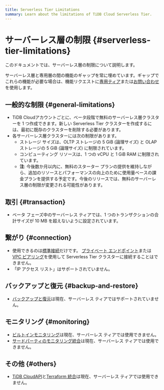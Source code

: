 ```yaml
---
title: Serverless Tier Limitations
summary: Learn about the limitations of TiDB Cloud Serverless Tier.
---
```


# サーバーレス層の制限 {#serverless-tier-limitations}

<!-- markdownlint-disable MD026 -->

このドキュメントでは、サーバーレス層の制限について説明します。

サーバーレス層と専用層の間の機能のギャップを常に埋めています。ギャップでこれらの機能が必要な場合は、機能リクエストに[専用ティア](/tidb-cloud/select-cluster-tier.md#dedicated-tier)または[お問い合わせ](https://www.pingcap.com/contact-us/?from=en)を使用します。

## 一般的な制限 {#general-limitations}

-   TiDB Cloudアカウントごとに、ベータ段階で無料のサーバーレス層クラスターを 1 つ作成できます。新しい Serverless Tier クラスターを作成するには、最初に既存のクラスターを削除する必要があります。
-   各サーバーレス層クラスターには次の制限があります。
    -   ストレージ サイズは、OLTP ストレージの 5 GiB (論理サイズ) と OLAP ストレージの 5 GiB (論理サイズ) に制限されています。
    -   コンピューティング リソースは、1 つの vCPU と 1 GiB RAM に制限されています。
    -   **注**: 今後数か月以内に、無料のスターター プランの提供を維持しながら、追加のリソースとパフォーマンスの向上のために使用量ベースの課金プランを提供する予定です。今後のリリースでは、無料のサーバーレス層の制限が変更される可能性があります。

## 取引 {#transaction}

-   ベータ フェーズ中のサーバーレス ティアでは、1 つのトランザクションの合計サイズが 10 MB を超えないように設定されています。

## 繋がり {#connection}

-   使用できるのは[標準接続](/tidb-cloud/connect-to-tidb-cluster.md#connect-via-standard-connection)だけです。 [プライベート エンドポイント](/tidb-cloud/set-up-private-endpoint-connections.md)または[VPC ピアリング](/tidb-cloud/set-up-vpc-peering-connections.md)を使用して Serverless Tier クラスターに接続することはできません。
-   「IP アクセス リスト」はサポートされていません。

## バックアップと復元 {#backup-and-restore}

-   [バックアップと復元](/tidb-cloud/backup-and-restore.md)は現在、サーバーレス ティアではサポートされていません。

## モニタリング {#monitoring}

-   [ビルトインモニタリング](/tidb-cloud/built-in-monitoring.md)は現在、サーバーレス ティアでは使用できません。
-   [サードパーティのモニタリング統合](/tidb-cloud/third-party-monitoring-integrations.md)は現在、サーバーレス ティアでは使用できません。

## その他 {#others}

-   [TiDB CloudAPI](/tidb-cloud/api-overview.md)と[Terraform 統合](/tidb-cloud/terraform-tidbcloud-provider-overview.md)は現在、サーバーレス ティアでは使用できません。
